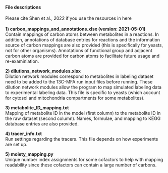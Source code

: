 #### File descriptions
Please cite Shen et al., 2022 if you use the resources in here<br>
<br>
**1) carbon_mappings_and_annotations.xlsx (version: 2021-05-01)**<br>
Contain mappings of carbon atoms between metabolites in a reactions. In addition, annotations of database entries for reactions and the information source of carbon mappings are also provided (this is specifically for yeasts, not for other organisms). Annotations of functional group and adjacent carbon atoms are provided for carbon atoms to facilitate future usage and re-examiniation.

**2) dilutions_network_modules.xlsx**<br>
Dilution network modules correspond to metabolites in labeling dataset need to be added to the 13C-MFA run input files before running. These dilution network modules allow the program to map simulated labeling data to experimental labeling data. This file is specific to yeasts (which account for cytosol and mitochondria compartments for some metabolites).

**3) metabolite_ID_mapping.txt**<br>
Mapping of metabolite ID in the model (first column) to the metabolite ID in the raw dataset (second column). Names, formulae, and mapping to KEGG database entries are also provided.

**4) tracer_info.txt**<br>
Run settings regarding the tracers. This file depends on how experiments are set up.

**5) moiety_mapping.py**<br>
Unique number index assignments for some cofactors to help with mapping readability since these cofactors can contain a large number of carbons.

